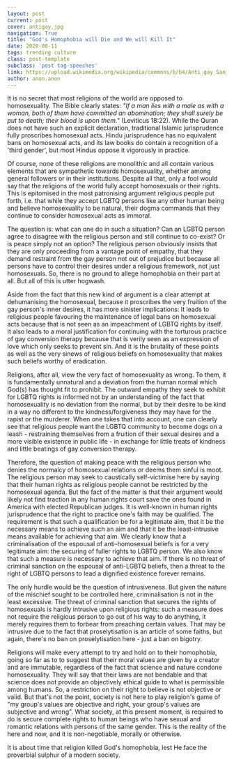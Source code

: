 ```yaml
---
layout: post
current: post
cover: antigay.jpg
navigation: True
title: "God's Homophobia will Die and We will Kill It"
date: 2020-08-11
tags: trending culture
class: post-template
subclass: 'post tag-speeches'
link: https://upload.wikimedia.org/wikipedia/commons/b/b4/Anti_gay_San_Francisco.jpg
author: anon.anon
--- 
```

It is no secret that most religions of the world are opposed to homosexuality. The Bible clearly states: *"If a man lies with a male as with a woman, both of them have committed an abomination; they shall surely be put to death; their blood is upon them."* (Leviticus 18:22). While the Quran does not have such an explicit declaration, traditional Islamic jurisprudence fully proscribes homosexual acts. Hindu jurisprudence has no equivalent bans on homosexual acts, and its law books do contain a recognition of a 'third gender', but most Hindus oppose it vigorously in practice.

  

Of course, none of these religions are monolithic and all contain various elements that are sympathetic towards homosexuality, whether among general followers or in their institutions. Despite all that, only a fool would say that the religions of the world fully accept homosexuals or their rights. This is epitomised in the most patronising argument religious people put forth, i.e. that while they accept LGBTQ persons like any other human being and believe homosexuality to be natural, their dogma commands that they continue to consider homosexual acts as immoral.

  

The question is: what can one do in such a situation? Can an LGBTQ person agree to disagree with the religious person and still continue to co-exist? Or is peace simply not an option? The religious person obviously insists that they are only proceeding from a vantage point of empathy, that they demand restraint from the gay person not out of prejudice but because all persons have to control their desires under a religious framework, not just homosexuals. So, there is no ground to allege homophobia on their part at all. But all of this is utter hogwash.

  

Aside from the fact that this new kind of argument is a clear attempt at dehumanising the homosexual, because it proscribes the very fruition of the gay person's inner desires, it has more sinister implications: It leads to religious people favouring the maintenance of legal bans on homosexual acts because that is not seen as an impeachment of LGBTQ rights by itself. It also leads to a moral justification for continuing with the torturous practice of gay conversion therapy because that is verily seen as an expression of love which only seeks to prevent sin. And it is the brutality of these points as well as the very sinews of religious beliefs on homosexuality that makes such beliefs worthy of eradication.

  

Religions, after all, view the very fact of homosexuality as wrong. To them, it is fundamentally unnatural and a deviation from the human normal which God(s) has thought fit to prohibit. The outward empathy they seek to exhibit for LGBTQ rights is informed not by an understanding of the fact that homosexuality is no deviation from the normal, but by their desire to be kind in a way no different to the kindness/forgiveness they may have for the rapist or the murderer. When one takes that into account, one can clearly see that religious people want the LGBTQ community to become dogs on a leash - restraining themselves from a fruition of their sexual desires and a more visible existence in public life - in exchange for little treats of kindness and little beatings of gay conversion therapy.

  

Therefore, the question of making peace with the religious person who denies the normalcy of homosexual relations or deems them sinful is moot. The religious person may seek to caustically self-victimise here by saying that their human rights as religious people cannot be restricted by the homosexual agenda. But the fact of the matter is that their argument would likely not find traction in any human rights court save the ones found in America with elected Republican judges. It is well-known in human rights jurisprudence that the right to practice one's faith may be qualified. The requirement is that such a qualification be for a legitimate aim, that it be the necessary means to achieve such an aim and that it be the least-intrusive means available for achieving that aim. We clearly know that a criminalisation of the espousal of anti-homosexual beliefs is for a very legitimate aim: the securing of fuller rights to LGBTQ person. We also know that such a measure is necessary to achieve that aim. If there is no threat of criminal sanction on the espousal of anti-LGBTQ beliefs, then a threat to the right of LGBTQ persons to lead a dignified existence forever remains.

  

The only hurdle would be the question of intrusiveness. But given the nature of the mischief sought to be controlled here, criminalisation is not in the least excessive. The threat of criminal sanction that secures the rights of homosexuals is hardly intrusive upon religious rights: such a measure does not require the religious person to go out of his way to do anything, it merely requires them to forbear from preaching certain values. That may be intrusive due to the fact that proselytisation is an article of some faiths, but again, there's no ban on proselytisation here - just a ban on bigotry.

  

Religions will make every attempt to try and hold on to their homophobia, going so far as to to suggest that their moral values are given by a creator and are immutable, regardless of the fact that science and nature condone homosexuality. They will say that their laws are not bendable and that science does not provide an objectively ethical guide to what is permissible among humans. So, a restriction on their right to believe is not objective or valid. But that's not the point, society is not here to play religion's game of "my group's values are objective and right, your group's values are subjective and wrong". What society, at this present moment, is required to do is secure complete rights to human beings who have sexual and romantic relations with persons of the same gender. This is the reality of the here and now, and it is non-negotiable, morally or otherwise.

  

It is about time that religion killed God's homophobia, lest He face the proverbial sulphur of a modern society.
